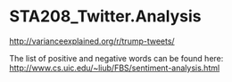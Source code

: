 # STA208_Twitter.Analysis

http://varianceexplained.org/r/trump-tweets/


The list of positive and negative words can be found here:  http://www.cs.uic.edu/~liub/FBS/sentiment-analysis.html
